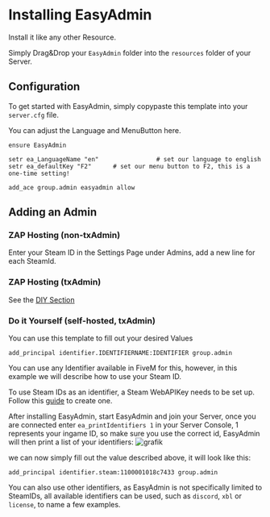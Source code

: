 # Installing EasyAdmin

Install it like any other Resource.

Simply Drag&Drop your `EasyAdmin` folder into the `resources` folder of your Server.

## Configuration

To get started with EasyAdmin, simply copypaste this template into your `server.cfg` file.

You can adjust the Language and MenuButton here.

```
ensure EasyAdmin

setr ea_LanguageName "en"                # set our language to english
setr ea_defaultKey "F2"		 # set our menu button to F2, this is a one-time setting!

add_ace group.admin easyadmin allow
```

## Adding an Admin

### ZAP Hosting (non-txAdmin)
Enter your Steam ID in the Settings Page under Admins, add a new line for each SteamId.

### ZAP Hosting (txAdmin)

See the [DIY Section](https://easyadmin.readthedocs.io/en/latest/install/#do-it-yourself-self-hosted-txadmin)

### Do it Yourself (self-hosted, txAdmin)

You can use this template to fill out your desired Values

```
add_principal identifier.IDENTIFIERNAME:IDENTIFIER group.admin
```


You can use any Identifier available in FiveM for this, however, in this example we will describe how to use your Steam ID.


To use Steam IDs as an identifier, a Steam WebAPIKey needs to be set up. Follow this [guide](steamapikey.md) to create one.


After installing EasyAdmin, start EasyAdmin and join your Server, once you are connected enter `ea_printIdentifiers 1` in your Server Console, 1 represents your ingame ID, so make sure you use the correct id, EasyAdmin will then print a list of your identifiers:
![grafik](https://user-images.githubusercontent.com/13604413/139588546-a64da751-7f1c-41ae-8abd-f6c7e7b0735e.png)

we can now simply fill out the value described above, it will look like this:

```
add_principal identifier.steam:1100001018c7433 group.admin
```


You can also use other identifiers, as EasyAdmin is not specifically limited to SteamIDs, all available identifiers can be used, such as `discord`, `xbl` or `license`, to name a few examples.

